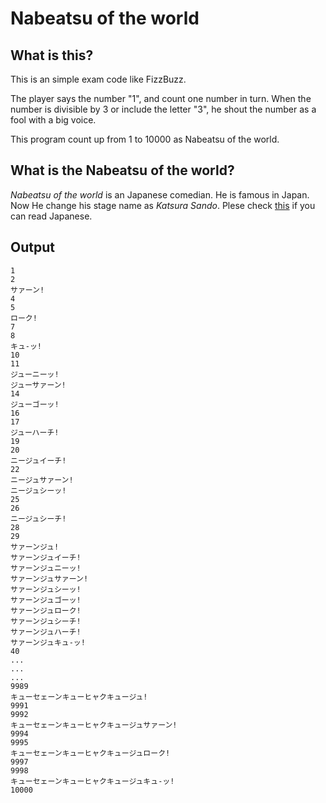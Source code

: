 # Nabeatsu of the world
## What is this?
This is an simple exam code like FizzBuzz.

The player says the number "1", and count one number in turn. When the number is divisible by 3 or include the letter "3", he shout the number as a fool with a big voice.

This program count up from 1 to 10000 as Nabeatsu of the world.

## What is the Nabeatsu of the world?
*Nabeatsu of the world* is an Japanese comedian. He is famous in Japan. Now He change his stage name as *Katsura Sando*. Plese check [this](https://ja.wikipedia.org/wiki/桂三度) if you can read Japanese.

## Output
```
1
2
サァーン!
4
5
ローク!
7
8
キュ-ッ!
10
11
ジューニーッ!
ジューサァーン!
14
ジューゴーッ!
16
17
ジューハーチ!
19
20
ニージュイーチ!
22
ニージュサァーン!
ニージュシーッ!
25
26
ニージュシーチ!
28
29
サァーンジュ!
サァーンジュイーチ!
サァーンジュニーッ!
サァーンジュサァーン!
サァーンジュシーッ!
サァーンジュゴーッ!
サァーンジュローク!
サァーンジュシーチ!
サァーンジュハーチ!
サァーンジュキュ-ッ!
40
...
...
...
9989
キューセェーンキューヒャクキュージュ!
9991
9992
キューセェーンキューヒャクキュージュサァーン!
9994
9995
キューセェーンキューヒャクキュージュローク!
9997
9998
キューセェーンキューヒャクキュージュキュ-ッ!
10000
```